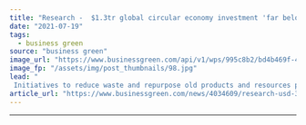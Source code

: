 ```yaml
---
title: "Research -  $1.3tr global circular economy investment 'far below' what is needed"
date: "2021-07-19"
tags: 
  - business green
source: "business green"
image_url: "https://www.businessgreen.com/api/v1/wps/995c8b2/bd4b469f-4511-4113-bc4d-e60c06ab32ed/4/iStock-1199683640-recycling-185x114.jpg"
image_fp: "/assets/img/post_thumbnails/98.jpg"
lead: "
 Initiatives to reduce waste and repurpose old products and resources pales in comparison to what is needed from businesses and governments, Chatham House report concludes ..."
article_url: "https://www.businessgreen.com/news/4034609/research-usd-3tr-global-circular-economy-investment"
---
```


---
